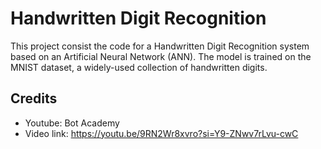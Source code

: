 # Handwritten Digit Recognition

This project consist the code for a Handwritten Digit Recognition system based on an Artificial Neural Network (ANN). The model is trained on the MNIST dataset, a widely-used collection of handwritten digits. 

## Credits
- Youtube: Bot Academy
- Video link: https://youtu.be/9RN2Wr8xvro?si=Y9-ZNwv7rLvu-cwC
